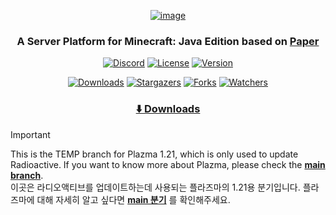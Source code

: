 <div align="center">

[![image](https://raw.githubusercontent.com/PlazmaMC/Plazma/main/src/resources/title-900.png)](https://github.com/PlazmaMC/Plazma)

### A Server Platform for Minecraft: Java Edition based on [Paper](https://github.com/PaperMC/Paper)

[![Discord](https://api.plazmamc.org/internal/cdn/discord)](https://plazmamc.org/discord)
[![License](https://api.plazmamc.org/internal/cdn/license)](LICENSE.md)
[![Version](https://badge.plazmamc.org/1/MC/1.20.6/Webpack)](https://plazmamc.org/downloads)

[![Downloads](https://api.plazmamc.org/internal/cdn/downloads-mini)](https://plazmamc.org/downloads)
[![Stargazers](https://api.plazmamc.org/internal/cdn/stars-mini)](https://github.com/PlazmaMC/Plazma/stargazers)
[![Forks](https://api.plazmamc.org/internal/cdn/forks)](https://github.com/PlazmaMC/Plazma/forks)
[![Watchers](https://api.plazmamc.org/internal/cdn/watches)](https://github.com/PlazmaMC/Plazma/watchers)

### [⬇️ Downloads](https://plazmamc.org/downloads)

</div>

[main]: https://github.com/PlazmaMC/Plazma

> [!IMPORTANT]
This is the TEMP branch for Plazma 1.21, which is only used to update Radioactive. If you want to know more about Plazma, please check the **[main branch][main]**.<br>
이곳은 라디오액티브를 업데이트하는데 사용되는 플라즈마의 1.21용 분기입니다. 플라즈마에 대해 자세히 알고 싶다면 **[main 분기][main]** 를 확인해주세요.
